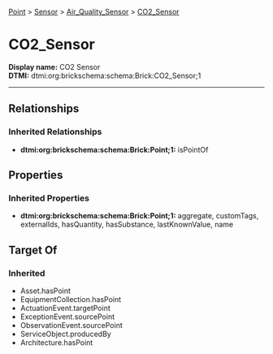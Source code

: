 [Point](../../../Point.md) > [Sensor](../../Sensor.md) > [Air_Quality_Sensor](../Air_Quality_Sensor.md) > [CO2_Sensor](.)
# CO2_Sensor

**Display name:** CO2 Sensor<br />
**DTMI:** dtmi:org:brickschema:schema:Brick:CO2_Sensor;1

---
## Relationships
### Inherited Relationships
* **dtmi:org:brickschema:schema:Brick:Point;1:** isPointOf
## Properties
### Inherited Properties
* **dtmi:org:brickschema:schema:Brick:Point;1:** aggregate, customTags, externalIds, hasQuantity, hasSubstance, lastKnownValue, name
## Target Of
### Inherited
* Asset.hasPoint
* EquipmentCollection.hasPoint
* ActuationEvent.targetPoint
* ExceptionEvent.sourcePoint
* ObservationEvent.sourcePoint
* ServiceObject.producedBy
* Architecture.hasPoint

